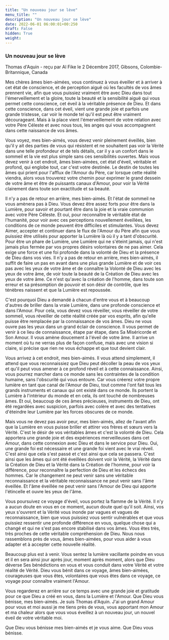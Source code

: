 ```yaml
---
title: "Un nouveau jour se lève"
menu_title: ""
description: "Un nouveau jour se lève"
date: 2022-06-01 06:00:01+00:250
draft: False
hidden: True
weight:
---
```

### Un nouveau jour se lève

Thomas d'Aquin - reçu par Al Fike le 2 Décembre 2017, Gibsons, Colombie-Britannique, Canada

Mes chères âmes bien-aimées, vous continuez à vous éveiller et à arriver à cet état de conscience, et de perception aiguë où les facultés de vos âmes prennent vie, afin que vous puissiez vraiment être avec Dieu dans tout l'émerveillement et la gloire, toute la beauté et la sensibilité aiguë qui vous permet cette conscience, cet éveil à la véritable présence de Dieu. Et dans cette conscience, dans cet éveil, vient une grande joie et parfois une grande tristesse, car voir le monde tel qu'il est peut être vraiment décourageant. Mais à la place vient l'émerveillement de votre relation avec votre Père Céleste et avec nous tous, les anges qui vous accompagnent dans cette naissance de vos âmes.

Vous voyez, mes bien-aimés, vous devez venir pleinement éveillés, bien qu'il y ait des parties de vous qui résistent et ne souhaitent pas voir la Vérité dans une telle profondeur et de tels détails, car il y a un confort dans le sommeil et la vie est plus simple sans ces sensibilités ouvertes. Mais vous devez venir à cet endroit, âmes bien-aimées, cet état d'éveil, véritable et profond, qui englobe tout, car c'est votre destinée. Le destin de toutes les âmes qui prient pour l'afflux de l'Amour du Père, car lorsque cette réalité viendra, alors vous trouverez votre chemin pour exprimer le grand dessein de votre âme et être de puissants canaux d'Amour, pour voir la Vérité clairement dans toute son exactitude et sa beauté.

Il n'y a pas de retour en arrière, mes bien-aimés. Et l'état de sommeil ne vous amènera pas à Dieu. Vous devez être assez forts pour être dans la Lumière, pour savoir et pourtant être dans la joie et la vraie communion avec votre Père Céleste. Et oui, pour reconnaître le véritable état de l'humanité, pour voir avec ces perceptions nouvellement éveillées, les conditions de ce monde peuvent être difficiles et stimulantes. Vous devez Aimer, accepter et continuer dans le flux de l'Amour du Père afin que vous puissiez être utilisés pour apporter la Lumière là où il y a tant d'obscurité. Pour être un phare de Lumière, une Lumière qui ne s'éteint jamais, qui n'est jamais plus fermée par vos propres désirs volontaires de ne pas aimer. Cela exige une force et une foi profonde dans la volonté de Dieu et la présence de Dieu dans vos vies. Il n'y a pas de retour en arrière, mes bien-aimés, il suffit de faire un pas en avant dans une plus grande Lumière et de voir ces pas avec les yeux de votre âme et de connaître la Volonté de Dieu avec les yeux de votre âme, de voir toute la beauté de la Création de Dieu avec les yeux de votre âme. Ce n'est qu'avec la création de l'homme, dans toute son erreur et sa présomption de pouvoir et son désir de contrôle, que les ténèbres naissent et que la Lumière est repoussée.

C'est pourquoi Dieu a demandé à chacun d'entre vous et à beaucoup d'autres de briller dans la vraie Lumière, dans une profonde conscience et dans l'Amour. Pour cela, vous devez vous réveiller, vous réveiller de votre sommeil, vous réveiller de cette réalité créée par vos esprits, afin qu'elle puisse être remplacée par la connaissance de vos âmes. Dieu ne vous ouvre pas les yeux dans un grand éclair de conscience. Il vous permet de venir à ce lieu de connaissance, étape par étape, dans Sa Miséricorde et Son Amour. Il vous amène doucement à l'éveil de votre âme. Il arrive un moment où tu ne verras plus de façon confuse, mais avec une vision si claire, si précise que rien ne vous échappe et que tout devient clair.

Vous arrivez à cet endroit, mes bien-aimés. Il vous attend simplement, il attend que vous reconnaissiez que Dieu peut décoller la peau de vos yeux et qu'il peut vous amener à ce profond réveil et à cette connaissance. Ainsi, vous pourrez marcher dans ce monde sans les contraintes de la condition humaine, sans l'obscurité qui vous entoure. Car vous créerez votre propre lumière en tant que canal de l'Amour de Dieu, tout comme l'ont fait tous les grands instruments et canaux qui ont existé dans ce monde. Ils portent la Lumière à l'intérieur du monde et en cela, ils ont touché de nombreuses âmes. Et oui, beaucoup de ces âmes précieuses, instruments de Dieu, ont été regardées avec suspicion, parfois avec colère et avec des tentatives d'éteindre leur Lumière par les forces obscures de ce monde.

Mais vous ne devez pas avoir peur, mes bien-aimés, allez de l'avant afin que la Lumière en vous puisse briller et attirer vos frères et sœurs vers la Vérité. C'est le désir de vos véritables âmes et c'est la volonté de Dieu. Cela apportera une grande joie et des expériences merveilleuses dans cet Amour, dans cette connexion avec Dieu et dans le service pour Dieu. Oui, une grande foi est nécessaire et une grande foi vient avec le vrai réveil. C'est ainsi que cela s'est passé et c'est ainsi que cela se passera. C'est ainsi que les âmes qui ont été éveillées doivent voir la Vérité, la Vérité dans la Création de Dieu et la Vérité dans la Création de l'homme, pour voir la différence, pour reconnaître la perfection de Dieu et les échecs des hommes. Car le changement ne peut venir sans une véritable reconnaissance et la véritable reconnaissance ne peut venir sans l'âme éveillée. Et l'âme éveillée ne peut venir sans l'Amour de Dieu qui apporte l'étincelle et ouvre les yeux de l'âme.

Vous poursuivez ce voyage d'éveil, vous portez la flamme de la Vérité. Il n'y a aucun doute en vous en ce moment, aucun doute quel qu'il soit. Ainsi, vos yeux s'ouvrent et la Vérité vous inonde par vagues et vagues de reconnaissance, bien que vous puissiez vous sentir vulnérables et que vous puissiez ressentir une profonde différence en vous, quelque chose qui a changé et qui ne s'est pas encore stabilisé dans vos âmes. Vous êtes très, très proches de cette véritable compréhension de Dieu. Nous nous rassemblons près de vous, âmes bien-aimées, pour vous aider à vous adapter et à accepter cette nouvelle réalité.

Beaucoup plus est à venir. Vous sentez la lumière vacillante poindre en vous et il en sera ainsi jour après jour, moment après moment, alors que Dieu déverse Ses bénédictions en vous et vous conduit dans votre Vérité et votre réalité de Vérité. Dieu vous bénit dans ce voyage, âmes bien-aimées, courageuses que vous êtes, volontaires que vous êtes dans ce voyage, ce voyage pour connaître vraiment l'Amour.

Vous regarderez en arrière sur ce temps avec une grande joie et gratitude pour ce que Dieu a créé en vous, dans la Lumière et l'Amour. Que Dieu vous bénisse, mes bien-aimés. Je suis Thomas d'Aquin. J'ai un grand Amour pour vous et moi aussi je me tiens près de vous, vous apportant mon Amour et ma chaleur alors que vous vous éveillez à un nouveau jour, un nouvel éveil de votre véritable moi.

Que Dieu vous bénisse mes bien-aimés et je vous aime. Que Dieu vous bénisse.
